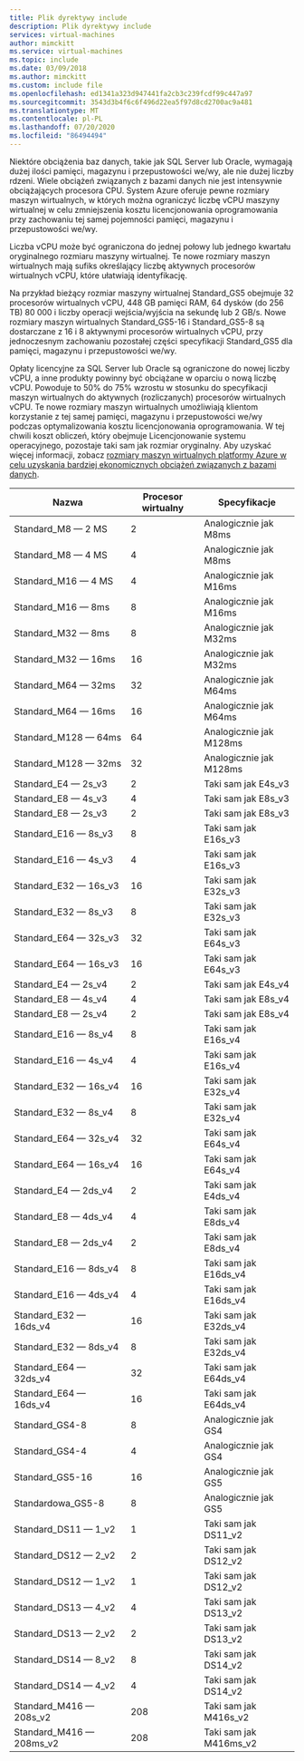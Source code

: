 ```yaml
---
title: Plik dyrektywy include
description: Plik dyrektywy include
services: virtual-machines
author: mimckitt
ms.service: virtual-machines
ms.topic: include
ms.date: 03/09/2018
ms.author: mimckitt
ms.custom: include file
ms.openlocfilehash: ed1341a323d947441fa2cb3c239fcdf99c447a97
ms.sourcegitcommit: 3543d3b4f6c6f496d22ea5f97d8cd2700ac9a481
ms.translationtype: MT
ms.contentlocale: pl-PL
ms.lasthandoff: 07/20/2020
ms.locfileid: "86494494"
---
```

Niektóre obciążenia baz danych, takie jak SQL Server lub Oracle, wymagają dużej ilości pamięci, magazynu i przepustowości we/wy, ale nie dużej liczby rdzeni. Wiele obciążeń związanych z bazami danych nie jest intensywnie obciążających procesora CPU. System Azure oferuje pewne rozmiary maszyn wirtualnych, w których można ograniczyć liczbę vCPU maszyny wirtualnej w celu zmniejszenia kosztu licencjonowania oprogramowania przy zachowaniu tej samej pojemności pamięci, magazynu i przepustowości we/wy.

Liczba vCPU może być ograniczona do jednej połowy lub jednego kwartału oryginalnego rozmiaru maszyny wirtualnej. Te nowe rozmiary maszyn wirtualnych mają sufiks określający liczbę aktywnych procesorów wirtualnych vCPU, które ułatwiają identyfikację.

Na przykład bieżący rozmiar maszyny wirtualnej Standard_GS5 obejmuje 32 procesorów wirtualnych vCPU, 448 GB pamięci RAM, 64 dysków (do 256 TB) 80 000 i liczby operacji wejścia/wyjścia na sekundę lub 2 GB/s. Nowe rozmiary maszyn wirtualnych Standard_GS5-16 i Standard_GS5-8 są dostarczane z 16 i 8 aktywnymi procesorów wirtualnych vCPU, przy jednoczesnym zachowaniu pozostałej części specyfikacji Standard_GS5 dla pamięci, magazynu i przepustowości we/wy.

Opłaty licencyjne za SQL Server lub Oracle są ograniczone do nowej liczby vCPU, a inne produkty powinny być obciążane w oparciu o nową liczbę vCPU. Powoduje to 50% do 75% wzrostu w stosunku do specyfikacji maszyn wirtualnych do aktywnych (rozliczanych) procesorów wirtualnych vCPU. Te nowe rozmiary maszyn wirtualnych umożliwiają klientom korzystanie z tej samej pamięci, magazynu i przepustowości we/wy podczas optymalizowania kosztu licencjonowania oprogramowania. W tej chwili koszt obliczeń, który obejmuje Licencjonowanie systemu operacyjnego, pozostaje taki sam jak rozmiar oryginalny. Aby uzyskać więcej informacji, zobacz [rozmiary maszyn wirtualnych platformy Azure w celu uzyskania bardziej ekonomicznych obciążeń związanych z bazami danych](https://azure.microsoft.com/blog/announcing-new-azure-vm-sizes-for-more-cost-effective-database-workloads/).


| Nazwa                | Procesor wirtualny | Specyfikacje           |
|---------------------|------|-----------------|
| Standard_M8 — 2 MS     | 2    | Analogicznie jak M8ms    |
| Standard_M8 — 4 MS     | 4    | Analogicznie jak M8ms    |
| Standard_M16 — 4 MS    | 4    | Analogicznie jak M16ms   |
| Standard_M16 — 8ms    | 8    | Analogicznie jak M16ms   |
| Standard_M32 — 8ms    | 8    | Analogicznie jak M32ms   |
| Standard_M32 — 16ms   | 16   | Analogicznie jak M32ms   |
| Standard_M64 — 32ms   | 32   | Analogicznie jak M64ms   |
| Standard_M64 — 16ms   | 16   | Analogicznie jak M64ms   |
| Standard_M128 — 64ms  | 64   | Analogicznie jak M128ms  |
| Standard_M128 — 32ms  | 32   | Analogicznie jak M128ms  |
| Standard_E4 — 2s_v3   | 2    | Taki sam jak E4s_v3  |
| Standard_E8 — 4s_v3   | 4    | Taki sam jak E8s_v3  |
| Standard_E8 — 2s_v3   | 2    | Taki sam jak E8s_v3  |
| Standard_E16 — 8s_v3  | 8    | Taki sam jak E16s_v3 |
| Standard_E16 — 4s_v3  | 4    | Taki sam jak E16s_v3 |
| Standard_E32 — 16s_v3 | 16   | Taki sam jak E32s_v3 |
| Standard_E32 — 8s_v3  | 8    | Taki sam jak E32s_v3 |
| Standard_E64 — 32s_v3 | 32   | Taki sam jak E64s_v3 |
| Standard_E64 — 16s_v3 | 16   | Taki sam jak E64s_v3 |
| Standard_E4 — 2s_v4   | 2    | Taki sam jak E4s_v4  |
| Standard_E8 — 4s_v4   | 4    | Taki sam jak E8s_v4  |
| Standard_E8 — 2s_v4   | 2    | Taki sam jak E8s_v4  |
| Standard_E16 — 8s_v4  | 8    | Taki sam jak E16s_v4 |
| Standard_E16 — 4s_v4  | 4    | Taki sam jak E16s_v4 |
| Standard_E32 — 16s_v4 | 16   | Taki sam jak E32s_v4 |
| Standard_E32 — 8s_v4  | 8    | Taki sam jak E32s_v4 |
| Standard_E64 — 32s_v4 | 32   | Taki sam jak E64s_v4 |
| Standard_E64 — 16s_v4 | 16   | Taki sam jak E64s_v4 |
| Standard_E4 — 2ds_v4  | 2    | Taki sam jak E4ds_v4 |
| Standard_E8 — 4ds_v4  | 4    | Taki sam jak E8ds_v4 |
| Standard_E8 — 2ds_v4  | 2    | Taki sam jak E8ds_v4 |
| Standard_E16 — 8ds_v4 | 8    | Taki sam jak E16ds_v4|
| Standard_E16 — 4ds_v4 | 4    | Taki sam jak E16ds_v4|
| Standard_E32 — 16ds_v4| 16   | Taki sam jak E32ds_v4|
| Standard_E32 — 8ds_v4 | 8    | Taki sam jak E32ds_v4|
| Standard_E64 — 32ds_v4| 32   | Taki sam jak E64ds_v4|
| Standard_E64 — 16ds_v4| 16   | Taki sam jak E64ds_v4|
| Standard_GS4-8      | 8    | Analogicznie jak GS4     |
| Standard_GS4-4      | 4    | Analogicznie jak GS4     |
| Standard_GS5-16     | 16   | Analogicznie jak GS5     |
| Standardowa_GS5-8      | 8    | Analogicznie jak GS5     |
| Standard_DS11 — 1_v2  | 1    | Taki sam jak DS11_v2 |
| Standard_DS12 — 2_v2  | 2    | Taki sam jak DS12_v2 |
| Standard_DS12 — 1_v2  | 1    | Taki sam jak DS12_v2 |
| Standard_DS13 — 4_v2  | 4    | Taki sam jak DS13_v2 |
| Standard_DS13 — 2_v2  | 2    | Taki sam jak DS13_v2 |
| Standard_DS14 — 8_v2  | 8    | Taki sam jak DS14_v2 |
| Standard_DS14 — 4_v2  | 4    | Taki sam jak DS14_v2 |
| Standard_M416 — 208s_v2 | 208    | Taki sam jak M416s_v2|
| Standard_M416 — 208ms_v2 | 208    | Taki sam jak M416ms_v2 |
